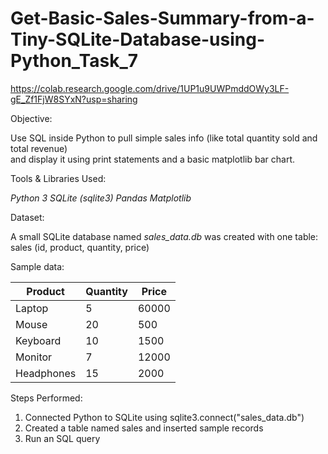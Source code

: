 # Get-Basic-Sales-Summary-from-a-Tiny-SQLite-Database-using-Python_Task_7

https://colab.research.google.com/drive/1UP1u9UWPmddOWy3LF-gE_Zf1FjW8SYxN?usp=sharing

Objective:

Use SQL inside Python to pull simple sales info (like total quantity sold and total revenue)  
and display it using print statements and a basic matplotlib bar chart.

Tools & Libraries Used:

*Python 3*
*SQLite (sqlite3)*
*Pandas*
*Matplotlib*

Dataset:

A small SQLite database named *sales_data.db* was created with one table:  
sales (id, product, quantity, price)

Sample data:

| Product | Quantity | Price |
|----------|-----------|--------|
| Laptop | 5 | 60000 |
| Mouse | 20 | 500 |
| Keyboard | 10 | 1500 |
| Monitor | 7 | 12000 |
| Headphones | 15 | 2000 |

Steps Performed:

1. Connected Python to SQLite using sqlite3.connect("sales_data.db")
2. Created a table named sales and inserted sample records
3. Run an SQL query
